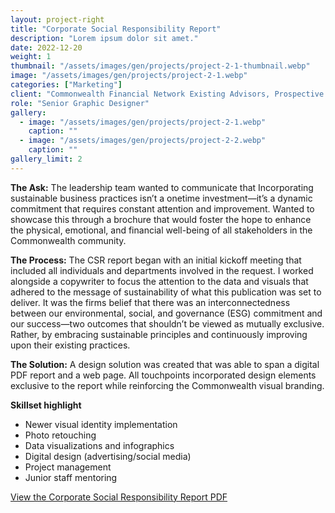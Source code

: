 ```yaml
---
layout: project-right
title: "Corporate Social Responsibility Report"
description: "Lorem ipsum dolor sit amet."
date: 2022-12-20
weight: 1
thumbnail: "/assets/images/gen/projects/project-2-1-thumbnail.webp"
image: "/assets/images/gen/projects/project-2-1.webp"
categories: ["Marketing"]
client: "Commonwealth Financial Network Existing Advisors, Prospective Advisors, Public"
role: "Senior Graphic Designer"
gallery:
  - image: "/assets/images/gen/projects/project-2-1.webp"
    caption: ""
  - image: "/assets/images/gen/projects/project-2-2.webp"
    caption: ""
gallery_limit: 2
---
```


<strong>The Ask:</strong> The leadership team wanted to communicate that Incorporating sustainable business practices isn’t a onetime investment—it’s a dynamic commitment that requires constant attention and improvement. Wanted to showcase this through a brochure that would foster the hope to enhance the physical, emotional, and financial well-being of all stakeholders in the Commonwealth community.

<strong>The Process:</strong> The CSR report began with an initial kickoff meeting that included all individuals and departments involved in the request. I worked alongside a copywriter to focus the attention to the data and visuals that adhered to the message of sustainability of what this publication was set to deliver. It was the firms belief that there was an interconnectedness between our environmental, social, and governance (ESG) commitment and our success—two outcomes that shouldn’t be viewed as mutually exclusive. Rather, by embracing sustainable principles and continuously improving upon their existing practices.

<strong>The Solution:</strong> A design solution was created that was able to span a digital PDF report and a web page. All touchpoints incorporated design elements exclusive to the report while reinforcing the Commonwealth visual branding.

<strong>Skillset highlight</strong>
- Newer visual identity implementation
- Photo retouching
- Data visualizations and infographics
- Digital design (advertising/social media)
- Project management
- Junior staff mentoring

[View the Corporate Social Responsibility Report PDF](/portfolio/assets/pdf/Corporate_Social_Responsibility_Report.pdf)
